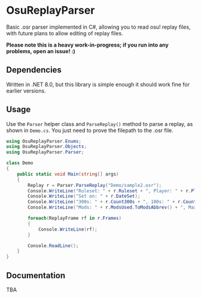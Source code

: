 # OsuReplayParser
Basic .osr parser implemented in C#, allowing you to read osu! replay files, with future plans to allow editing of replay files.

**Please note this is a heavy work-in-progress; if you run into any problems, open an issue! :)**

## Dependencies
Written in .NET 8.0, but this library is simple enough it should work fine for earlier versions.

## Usage
Use the `Parser` helper class and `ParseReplay()` method to parse a replay, as shown in `Demo.cs`. You just need to prove the filepath to the .osr file.

```cs
using OsuReplayParser.Enums;
using OsuReplayParser.Objects;
using OsuReplayParser.Parser;

class Demo
{
    public static void Main(string[] args)
    {
        Replay r = Parser.ParseReplay("Demo/sample2.osr");
        Console.WriteLine("Ruleset: " + r.Ruleset + ", Player: " + r.PlayerName);
        Console.WriteLine("Set on: " + r.DateSet);
        Console.WriteLine("300s: " + r.Count300s + ", 100s: " + r.Count100s + ", 50s: " + r.Count50s + ", Misses: " + r.Misses);
        Console.WriteLine("Mods: " + r.ModsUsed.ToModsAbbrev() + ", Max Combo: " + r.MaxCombo + "x");

        foreach(ReplayFrame rf in r.Frames)
        {
            Console.WriteLine(rf);
        }

        Console.ReadLine();
    }
}
```

## Documentation
TBA